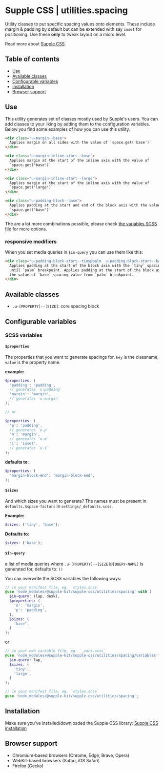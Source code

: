 # Supple CSS | utilities.spacing

Utility classes to put specific spacing values onto elements. These include margin & padding by default but can be extended with say `inset` for positioning. Use these **only** to tweak layout on a micro level.

Read more about [Supple CSS](https://github.com/supple-css/supple).

## Table of contents

- [Use](#use)
- [Available classes](#available-classes)
- [Configurable variables](#configurable-variables)
- [Installation](#installation)
- [Browser support](#browser-support)

## Use

This utility generates set of classes mostly used by Supple's users. You can add classes to your liking by adding them to the configuration variables. Below you find some examples of how you can use this utility.

```html
<div class="u-margin--base">
  Applies margin on all sides with the value of `space.get('base')`
</div>

<div class="u-margin-inline-start--base">
  Applies margin at the start of the inline axis with the value of
  `space.get('base')`
</div>

<div class="u-margin-inline-start--large">
  Applies margin at the start of the inline axis with the value of
  `space.get('large')`
</div>

<div class="u-padding-block--base">
  Applies padding at the start and end of the block axis with the value of
  `space.get('base')`
</div>
```

The are a lot more combinations possible, please check [the variables SCSS file](./_variables.scss) for more options.

### responsive modifiers

When you set media queries in `$in-query` you can use them like this:

```html
<div class="u-padding-block-start--tiny@palm  u-padding-block-start--base@desk">
  Applies padding at the start of the block axis with the `tiny` spacing value
  until `palm` breakpoint. Applies padding at the start of the block axis with
  the value of `base` spacing value from `palm` breakpoint.
</div>
```

## Available classes

- `.u-[PROPERTY]--[SIZE]`: core spacing block

## Configurable variables

### SCSS variables

#### `$properties`

The properties that you want to generate spacings for. `key` is the classname, `value` is the property name.

**example:**

```scss
$properties: (
  'padding': 'padding',
  // generates `u-padding`
  'margin': 'margin',
  // generates `u-margin`
);

// or

$properties: (
  'p': 'padding',
  // generates `u-p`
  'm': 'margin',
  // generates `u-m`
  'i': 'inset',
  // generates `u-i`
);
```

**defaults to:**

```scss
$properties: (
  'margin-block-end': 'margin-block-end',
);
```

#### `$sizes`

And which sizes you want to generate? The names must be present in `defaults.$space-factors` in `settings/_defaults.scss`.

**Example:**

```scss
$sizes: ('tiny', 'base');
```

**Defaults to:**

```scss
$sizes: ('base');
```

#### `$in-query`

a list of media queries where `.u-[PROPERTY]--[SIZE]@[QUERY-NAME]` is generated for, defaults to: `()`

You can overwrite the SCSS variables the following ways:

```scss
// in your manifest file, eg. `styles.scss`
@use 'node_modules/@supple-kit/supple-css/utilities/spacing' with (
  $in-query: (lap, desk),
  $properties: (
    'm': 'margin',
    'p': 'padding',
  ),
  $sizes: (
    'base',
  )
);
```

or

```scss
// in your own variable file, eg. `_vars.scss`
@use 'node_modules/@supple-kit/supple-css/utilities/spacing/variables' with (
  $in-query: lap,
  $sizes: (
    'tiny',
    'large',
  )
);

// in your manifest file, eg. `styles.scss`
@use 'node_modules/@supple-kit/supple-css/utilities/spacing';
```

## Installation

Make sure you've installed/downloaded the Supple CSS library: [Supple CSS installation](../../#installation)

## Browser support

- Chromium-based browsers (Chrome, Edge, Brave, Opera)
- WebKit-based browsers (Safari, iOS Safari)
- Firefox (Gecko)
